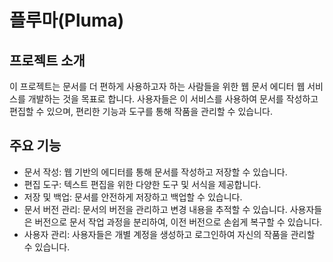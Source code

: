 # 플루마(Pluma)
## 프로젝트 소개
이 프로젝트는 문서를 더 편하게 사용하고자 하는 사람들을 위한 웹 문서 에디터 웹 서비스를 개발하는 것을 목표로 합니다.
사용자들은 이 서비스를 사용하여 문서를 작성하고 편집할 수 있으며, 편리한 기능과 도구를 통해 작품을 관리할 수 있습니다.

## 주요 기능
* 문서 작성: 웹 기반의 에디터를 통해 문서를 작성하고 저장할 수 있습니다.
* 편집 도구: 텍스트 편집을 위한 다양한 도구 및 서식을 제공합니다.
* 저장 및 백업: 문서를 안전하게 저장하고 백업할 수 있습니다.
* 문서 버전 관리: 문서의 버전을 관리하고 변경 내용을 추적할 수 있습니다. 사용자들은 버전으로 문서 작업 과정을 분리하여, 이전 버전으로 손쉽게 복구할 수 있습니다.
* 사용자 관리: 사용자들은 개별 계정을 생성하고 로그인하여 자신의 작품을 관리할 수 있습니다.